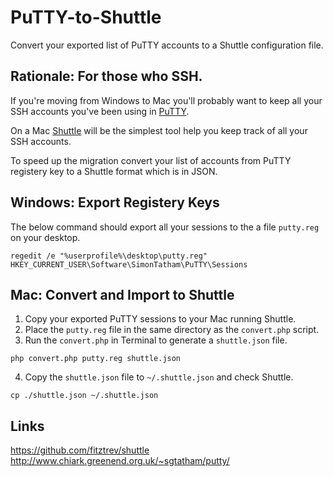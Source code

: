 # PuTTY-to-Shuttle

Convert your exported list of PuTTY accounts to a Shuttle configuration file.

## Rationale: For those who SSH.

If you're moving from Windows to Mac you'll probably want to keep all your SSH accounts you've been using in [PuTTY](http://www.chiark.greenend.org.uk/~sgtatham/putty/).

On a Mac [Shuttle](http://fitztrev.github.io/shuttle/) will be the simplest tool help you keep track of all your SSH accounts.

To speed up the migration convert your list of accounts from PuTTY registery key to a Shuttle format which is in JSON.

## Windows: Export Registery Keys

The below command should export all your sessions to the a file `putty.reg` on your desktop.

```
regedit /e "%userprofile%\desktop\putty.reg" HKEY_CURRENT_USER\Software\SimonTatham\PuTTY\Sessions
```

## Mac: Convert and Import to Shuttle

1. Copy your exported PuTTY sessions to your Mac running Shuttle.
2. Place the `putty.reg` file in the same directory as the `convert.php` script. 
3. Run the `convert.php` in Terminal to generate a `shuttle.json` file. 

```
php convert.php putty.reg shuttle.json
```

4. Copy the `shuttle.json` file to `~/.shuttle.json` and check Shuttle.
```
cp ./shuttle.json ~/.shuttle.json
```

## Links

https://github.com/fitztrev/shuttle
http://www.chiark.greenend.org.uk/~sgtatham/putty/
